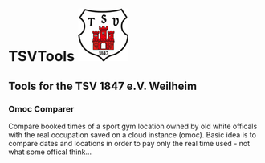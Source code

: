 # TSVTools  ![Screenshot](https://github.com/kanehekili/TSVTools/blob/main/src/icons/tsv_logo_100.png)

## Tools for the TSV 1847 e.V. Weilheim

### Omoc Comparer
Compare booked times of a sport gym location owned by old white officals with the real occupation saved on a cloud instance (omoc). 
Basic idea is to compare dates and locations in order to pay only the real time used - not what some offical think... 
